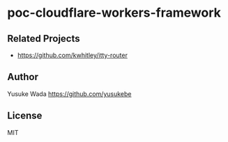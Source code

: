 # poc-cloudflare-workers-framework

## Related Projects

- <https://github.com/kwhitley/itty-router>

## Author

Yusuke Wada <https://github.com/yusukebe>

## License

MIT

